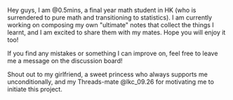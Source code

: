 Hey guys, I am @0.5mins, a final year math student in HK (who is surrendered to pure math and transitioning to statistics). I am currently working on composing my own "ultimate" notes that collect the things I learnt, and I am excited to share them with my mates. Hope you will enjoy it too!

If you find any mistakes or something I can improve on, feel free to leave me a message on the discussion board!

Shout out to my girlfriend, a sweet princess who always supports me unconditionally, and my Threads-mate @lkc_09.26 for motivating me to initiate this project.

